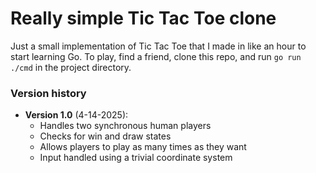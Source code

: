 # Really simple Tic Tac Toe clone

Just a small implementation of Tic Tac Toe that I made in like an hour to start learning Go. To play, find a friend, clone this repo, and run `go run ./cmd` in the project directory.

### Version history
- **Version 1.0** (4-14-2025):
    - Handles two synchronous human players
    - Checks for win and draw states
    - Allows players to play as many times as they want
    - Input handled using a trivial coordinate system